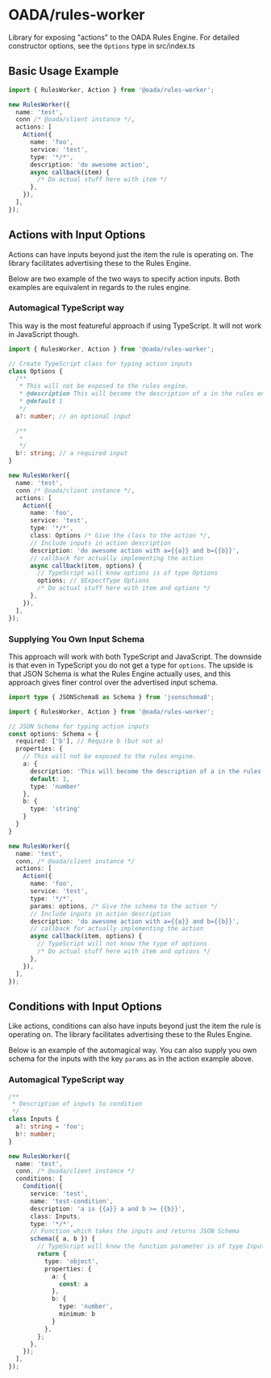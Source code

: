 # OADA/rules-worker

Library for exposing "actions" to the OADA Rules Engine.
For detailed constructor options, see the `Options` type in src/index.ts

## Basic Usage Example

```typescript
import { RulesWorker, Action } from '@oada/rules-worker';

new RulesWorker({
  name: 'test',
  conn /* @oada/client instance */,
  actions: [
    Action({
      name: 'foo',
      service: 'test',
      type: '*/*',
      description: 'do awesome action',
      async callback(item) {
        /* Do actual stuff here with item */
      },
    }),
  ],
});
```

## Actions with Input Options

Actions can have inputs beyond just the item the rule is operating on.
The library facilitates advertising these to the Rules Engine.

Below are two example of the two ways to specify action inputs.
Both examples are equivalent in regards to the rules engine.

### Automagical TypeScript way

This way is the most featureful approach if using TypeScript.
It will not work in JavaScript though.

```typescript
import { RulesWorker, Action } from '@oada/rules-worker';

// Create TypeScript class for typing action inputs
class Options {
  /**
   * This will not be exposed to the rules engine.
   * @description This will become the description of a in the rules engine
   * @default 1
   */
  a?: number; // an optional input

  /**
   *
   */
  b!: string; // a required input
}

new RulesWorker({
  name: 'test',
  conn /* @oada/client instance */,
  actions: [
    Action({
      name: 'foo',
      service: 'test',
      type: '*/*',
      class: Options /* Give the class to the action */,
      // Include inputs in action description
      description: 'do awesome action with a={{a}} and b={{b}}',
      // callback for actually implementing the action
      async callback(item, options) {
        // TypeScript will know options is of type Options
        options; // $ExpectType Options
        /* Do actual stuff here with item and options */
      },
    }),
  ],
});
```

### Supplying You Own Input Schema

This approach will work with both TypeScript and JavaScript.
The downside is that even in TypeScript you do not get a type for `options`.
The upside is that JSON Schema is what the Rules Engine actually uses,
and this approach gives finer control over the advertised input schema.

```typescript
import type { JSONSchema8 as Schema } from 'jsonschema8';

import { RulesWorker, Action } from '@oada/rules-worker';

// JSON Schema for typing action inputs
const options: Schema = {
  required: ['b'], // Require b (but not a)
  properties: {
    // This will not be exposed to the rules engine.
    a: {
      description: 'This will become the description of a in the rules engine'
      default: 1,
      type: 'number'
    },
    b: {
      type: 'string'
    }
  }
}

new RulesWorker({
  name: 'test',
  conn, /* @oada/client instance */
  actions: [
    Action({
      name: 'foo',
      service: 'test',
      type: '*/*',
      params: options, /* Give the schema to the action */
      // Include inputs in action description
      description: 'do awesome action with a={{a}} and b={{b}}',
      // callback for actually implementing the action
      async callback(item, options) {
        // TypeScript will not know the type of options
        /* Do actual stuff here with item and options */
      },
    }),
  ],
});
```

## Conditions with Input Options

Like actions, conditions can also have inputs beyond just
the item the rule is operating on.
The library facilitates advertising these to the Rules Engine.

Below is an example of the automagical way.
You can also supply you own schema for the inputs
with the key `params` as in the action example above.

### Automagical TypeScript way

```typescript
/**
 * Description of inputs to condition
 */
class Inputs {
  a?: string = 'foo';
  b!: number;
}

new RulesWorker({
  name: 'test',
  conn, /* @oada/client instance */
  conditions: [
    Condition({
      service: 'test',
      name: 'test-condition',
      description: 'a is {{a}} a and b >= {{b}}',
      class: Inputs,
      type: '*/*',
      // Function which takes the inputs and returns JSON Schema
      schema({ a, b }) {
        // TypeScript will know the function parameter is of type Inputs
        return {
          type: 'object',
          properties: {
            a: {
              const: a
            },
            b: {
              type: 'number',
              minimum: b
            }
          },
        };
      },
    });
  ],
});

```
